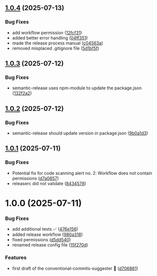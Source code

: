 ## [1.0.4](https://github.com/mariusbreivik/conventional-commits-suggester/compare/v1.0.3...v1.0.4) (2025-07-13)


### Bug Fixes

* add workflow permission ([12fcf31](https://github.com/mariusbreivik/conventional-commits-suggester/commit/12fcf31c02624c0af7044510636c128068576a85))
* added better error handling ([04ff351](https://github.com/mariusbreivik/conventional-commits-suggester/commit/04ff3514c9de3c1ca1c144ea8a2e51b2e68b26e1))
* made the release process manual ([c04563a](https://github.com/mariusbreivik/conventional-commits-suggester/commit/c04563a8d7d7463ff54b2a4d532c0ad6edc082ee))
* removed misplaced .gitignore file ([5d1bf5f](https://github.com/mariusbreivik/conventional-commits-suggester/commit/5d1bf5f655a1466c9f19c5b25442ac034625ea66))

## [1.0.3](https://github.com/mariusbreivik/conventional-commits-suggester/compare/v1.0.2...v1.0.3) (2025-07-12)


### Bug Fixes

* semantic-release uses npm-module to update the package.json ([132f2a2](https://github.com/mariusbreivik/conventional-commits-suggester/commit/132f2a261df7290def342d6c2c3f940606480e01))

## [1.0.2](https://github.com/mariusbreivik/conventional-commits-suggester/compare/v1.0.1...v1.0.2) (2025-07-12)


### Bug Fixes

* semantic-release should update version in package.json ([9b0a1d3](https://github.com/mariusbreivik/conventional-commits-suggester/commit/9b0a1d3ba8059bac1b6c16769c320975bbb5a345))

## [1.0.1](https://github.com/mariusbreivik/conventional-commits-suggester/compare/v1.0.0...v1.0.1) (2025-07-11)


### Bug Fixes

* Potential fix for code scanning alert no. 2: Workflow does not contain permissions ([d7a0857](https://github.com/mariusbreivik/conventional-commits-suggester/commit/d7a0857107987b6c142fca9b68829efdaa8b1587))
* releaserc did not validate ([8434578](https://github.com/mariusbreivik/conventional-commits-suggester/commit/84345781847cf01c2998dc6b8e1979a81346dc10))

# 1.0.0 (2025-07-11)


### Bug Fixes

* add additional tests ✅ ([476e156](https://github.com/mariusbreivik/conventional-commits-suggester/commit/476e15618891c54fbc1307f9d5676d9038824e85))
* added release workflow ([980a318](https://github.com/mariusbreivik/conventional-commits-suggester/commit/980a318b90b0c69095a6dbda14422a0a82914634))
* fixed permissions ([d5dd540](https://github.com/mariusbreivik/conventional-commits-suggester/commit/d5dd54073fa2c6a62552fa3bd0db432d9e7cb0ae))
* renamed release config file ([15f270d](https://github.com/mariusbreivik/conventional-commits-suggester/commit/15f270dfb956b61555ba606d87b6d5c15edd0cce))


### Features

* first draft of the conventional-commits-suggester 🚀 ([d706861](https://github.com/mariusbreivik/conventional-commits-suggester/commit/d70686175bb5670de7e9d81e3921ee417923add9))
